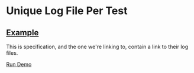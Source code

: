 # Unique Log File Per Test


## [Example](-)
This is specification, and the one we're linking to, contain a link to their log files.

[ ](- "logBeforeRun()")
[Run Demo](LogbackLoggingDemo.md "c:run")
[ ](- "logAfterRun()")
